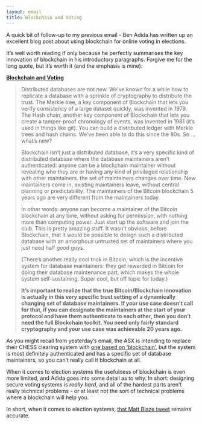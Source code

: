 ```yaml
---
layout: email
title: Blockchain and Voting
---
```


A quick bit of follow-up to my previous email - Ben Adida has written up an excellent blog post about using blockchain for online voting in elections. 

It’s well worth reading if only because he perfectly summarises the key innovation of blockchain in his introductory paragraphs. Forgive me for the long quote, but it’s worth it (and the emphasis is mine):

[**Blockchain and Voting**](https://benlog.com/2017/12/28/blockchain-and-voting/)

>Distributed databases are not new. We’ve known for a while how to replicate a database with a sprinkle of cryptography to distribute the trust. The Merkle tree, a key component of Blockchain that lets you verify consistency of a large dataset quickly, was invented in 1979. The Hash chain, another key component of Blockchain that lets you create a tamper-proof chronology of events, was invented in 1981 (it’s used in things like git). You can build a distributed ledger with Merkle trees and hash chains. We’ve been able to do this since the 80s. So … what’s new?
>
>Blockchain isn’t just a distributed database, it’s a very specific kind of distributed database where the database maintainers aren’t authenticated: anyone can be a blockchain maintainer without revealing who they are or having any kind of privileged relationship with other maintainers.
the set of maintainers changes over time. New maintainers come in, existing maintainers leave, without central planning or predictability. The maintainers of the Bitcoin blockchain 5 years ago are very different from the maintainers today.
>
>In other words: anyone can become a maintainer of the Bitcoin blockchain at any time, without asking for permission, with nothing more than computing power. Just start up the software and join the club. This is pretty amazing stuff. It wasn’t obvious, before Blockchain, that it would be possible to design such a distributed database with an amorphous untrusted set of maintainers where you just need half good guys.
>
>(There’s another really cool trick in Bitcoin, which is the incentive system for database maintainers: they get rewarded in Bitcoin for doing their database maintenance part, which makes the whole system self-sustaining. Super cool, but off topic for today.)
>
>**It’s important to realize that the true Bitcoin/Blockchain innovation is actually in this very specific trust setting of a dynamically changing set of database maintainers. If your use case doesn’t call for that, if you can designate the maintainers at the start of your protocol and have them authenticate to each other, then you don’t need the full Blockchain toolkit. You need only fairly standard cryptography and your use case was achievable 20 years ago.**

As you might recall from yesterday’s email, the ASX is intending to replace their CHESS clearing system with [one based on ‘blockchain’](http://www.asx.com.au/services/chess-replacement.htm), but the system is most definitely authenticated and has a specific set of database maintainers, so you can’t really call it blockchain at all.

When it comes to election systems the usefulness of blockchain is even more limited, and Adida goes into some detail as to why. In short: designing secure voting systems is *really hard*, and all of the hardest parts aren’t really technical problems - or at least not the sort of technical problems where a blockchain will help you.

In short, when it comes to election systems, [that Matt Blaze tweet](https://mobile.twitter.com/mattblaze/status/872194910220374017) remains accurate.